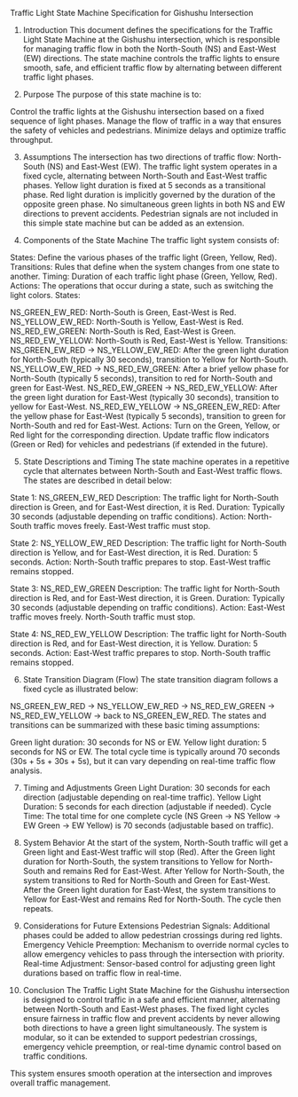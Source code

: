 Traffic Light State Machine Specification for Gishushu Intersection

1. Introduction
This document defines the specifications for the Traffic Light State Machine at the Gishushu intersection, which is responsible for managing traffic flow in both the North-South (NS) and East-West (EW) directions. The state machine controls the traffic lights to ensure smooth, safe, and efficient traffic flow by alternating between different traffic light phases.

2. Purpose
The purpose of this state machine is to:

Control the traffic lights at the Gishushu intersection based on a fixed sequence of light phases.
Manage the flow of traffic in a way that ensures the safety of vehicles and pedestrians.
Minimize delays and optimize traffic throughput.

3. Assumptions
The intersection has two directions of traffic flow: North-South (NS) and East-West (EW).
The traffic light system operates in a fixed cycle, alternating between North-South and East-West traffic phases.
Yellow light duration is fixed at 5 seconds as a transitional phase.
Red light duration is implicitly governed by the duration of the opposite green phase.
No simultaneous green lights in both NS and EW directions to prevent accidents.
Pedestrian signals are not included in this simple state machine but can be added as an extension.

5. Components of the State Machine
The traffic light system consists of:

States: Define the various phases of the traffic light (Green, Yellow, Red).
Transitions: Rules that define when the system changes from one state to another.
Timing: Duration of each traffic light phase (Green, Yellow, Red).
Actions: The operations that occur during a state, such as switching the light colors.
States:

NS_GREEN_EW_RED: North-South is Green, East-West is Red.
NS_YELLOW_EW_RED: North-South is Yellow, East-West is Red.
NS_RED_EW_GREEN: North-South is Red, East-West is Green.
NS_RED_EW_YELLOW: North-South is Red, East-West is Yellow.
Transitions:
NS_GREEN_EW_RED → NS_YELLOW_EW_RED: After the green light duration for North-South (typically 30 seconds), transition to Yellow for North-South.
NS_YELLOW_EW_RED → NS_RED_EW_GREEN: After a brief yellow phase for North-South (typically 5 seconds), transition to red for North-South and green for East-West.
NS_RED_EW_GREEN → NS_RED_EW_YELLOW: After the green light duration for East-West (typically 30 seconds), transition to yellow for East-West.
NS_RED_EW_YELLOW → NS_GREEN_EW_RED: After the yellow phase for East-West (typically 5 seconds), transition to green for North-South and red for East-West.
Actions:
Turn on the Green, Yellow, or Red light for the corresponding direction.
Update traffic flow indicators (Green or Red) for vehicles and pedestrians (if extended in the future).

5. State Descriptions and Timing
The state machine operates in a repetitive cycle that alternates between North-South and East-West traffic flows. The states are described in detail below:

State 1: NS_GREEN_EW_RED
Description: The traffic light for North-South direction is Green, and for East-West direction, it is Red.
Duration: Typically 30 seconds (adjustable depending on traffic conditions).
Action:
North-South traffic moves freely.
East-West traffic must stop.

State 2: NS_YELLOW_EW_RED
Description: The traffic light for North-South direction is Yellow, and for East-West direction, it is Red.
Duration: 5 seconds.
Action:
North-South traffic prepares to stop.
East-West traffic remains stopped.

State 3: NS_RED_EW_GREEN
Description: The traffic light for North-South direction is Red, and for East-West direction, it is Green.
Duration: Typically 30 seconds (adjustable depending on traffic conditions).
Action:
East-West traffic moves freely.
North-South traffic must stop.

State 4: NS_RED_EW_YELLOW
Description: The traffic light for North-South direction is Red, and for East-West direction, it is Yellow.
Duration: 5 seconds.
Action:
East-West traffic prepares to stop.
North-South traffic remains stopped.

6. State Transition Diagram (Flow)
The state transition diagram follows a fixed cycle as illustrated below:

NS_GREEN_EW_RED → NS_YELLOW_EW_RED → NS_RED_EW_GREEN → NS_RED_EW_YELLOW → back to NS_GREEN_EW_RED.
The states and transitions can be summarized with these basic timing assumptions:

Green light duration: 30 seconds for NS or EW.
Yellow light duration: 5 seconds for NS or EW.
The total cycle time is typically around 70 seconds (30s + 5s + 30s + 5s), but it can vary depending on real-time traffic flow analysis.

7. Timing and Adjustments
Green Light Duration: 30 seconds for each direction (adjustable depending on real-time traffic).
Yellow Light Duration: 5 seconds for each direction (adjustable if needed).
Cycle Time: The total time for one complete cycle (NS Green → NS Yellow → EW Green → EW Yellow) is 70 seconds (adjustable based on traffic).

9. System Behavior
At the start of the system, North-South traffic will get a Green light and East-West traffic will stop (Red).
After the Green light duration for North-South, the system transitions to Yellow for North-South and remains Red for East-West.
After Yellow for North-South, the system transitions to Red for North-South and Green for East-West.
After the Green light duration for East-West, the system transitions to Yellow for East-West and remains Red for North-South.
The cycle then repeats.

11. Considerations for Future Extensions
Pedestrian Signals: Additional phases could be added to allow pedestrian crossings during red lights.
Emergency Vehicle Preemption: Mechanism to override normal cycles to allow emergency vehicles to pass through the intersection with priority.
Real-time Adjustment: Sensor-based control for adjusting green light durations based on traffic flow in real-time.

13. Conclusion
The Traffic Light State Machine for the Gishushu intersection is designed to control traffic in a safe and efficient manner, alternating between North-South and East-West phases. The fixed light cycles ensure fairness in traffic flow and prevent accidents by never allowing both directions to have a green light simultaneously. The system is modular, so it can be extended to support pedestrian crossings, emergency vehicle preemption, or real-time dynamic control based on traffic conditions.

This system ensures smooth operation at the intersection and improves overall traffic management.

